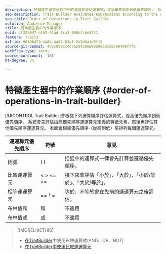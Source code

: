 ```yaml
---
description: 特徵產生器會根據下列作業順序評估運算式，從高優先順序到低優先順序。 系統會先評估由高優先順序運運算元定義的特徵元素，然後再評估其他優先順序運運算元。 本節會根據優先順序（從高到低）來排列每個運運算元。
seo-description: Trait Builder evaluates expressions according to the order-of-operations listed below, from high to low precedence. Trait elements defined by high-precedence operators are evaluated first, before other precedence operators. This section ranks each operator according to precedence, from high to low.
seo-title: Order of Operations in Trait Builder
solution: Audience Manager
title: 特徵產生器中的作業順序
uuid: df325047-af62-45ad-9ca1-046bfcbe5341
feature: Traits
exl-id: 90700479-4a8e-4a07-81ef-2e9d8a1d9f15
source-git-commit: 4d3c859cc4dc5294286680b0e63c287e0409f7fd
workflow-type: tm+mt
source-wordcount: '161'
ht-degree: 3%

---
```


# 特徵產生器中的作業順序 {#order-of-operations-in-trait-builder}

[!UICONTROL Trait Builder]會根據下列運算順序評估運算式，從高優先順序到低優先順序。 系統會先評估由高優先順序運運算元定義的特徵元素，然後再評估其他優先順序運運算元。 本節會根據優先順序（從高到低）來排列每個運運算元。

<!-- c_tb_operator_precedence.xml -->

<table id="table_F0FA45B652C7464B90D35526817110FF"> 
 <thead> 
  <tr> 
   <th colname="col1" class="entry"> 運運算元優先順序 </th> 
   <th colname="col2" class="entry"> 符號 </th> 
   <th colname="col3" class="entry"> 意見 </th> 
  </tr> 
 </thead>
 <tbody> 
  <tr> 
   <td colname="col1"> 括弧 </td> 
   <td colname="col2"> ( ) </td> 
   <td colname="col3"> 括弧中的運算式一律會先計算並遵循優先順序。 </td> 
  </tr> 
  <tr> 
   <td colname="col1"> 比較運運算元 </td> 
   <td colname="col2"> &lt; &gt; &lt;= &gt;= </td> 
   <td colname="col3"> 接下來會評估「小於」、「大於」、「小於/等於」、「大於/等於」。 </td> 
  </tr> 
  <tr> 
   <td colname="col1"> 相等運運算元 </td> 
   <td colname="col2"> ==！= </td> 
   <td colname="col3"> 等於、不等於會在先前的運運算元之後評估。 </td> 
  </tr> 
  <tr> 
   <td colname="col1">布林值<span class="wintitle">和</span> </td> 
   <td colname="col2"><span class="wintitle">和</span> </td> 
   <td colname="col3" morerows="1"> 不適用 </td> 
  </tr> 
  <tr> 
   <td colname="col1">布林值<span class="wintitle">或</span> </td> 
   <td colname="col2"><span class="wintitle">或</span> </td> 
   <td colname="col3" morerows="1"> 不適用 </td> 
  </tr> 
 </tbody>
</table>

>[!MORELIKETHIS]
>
>* [在TraitBuilder](../../reference/boolean-expressions-tsb.md)中使用布林運算式(AND、OR、NOT)
>* [在TraitBuilder中使用比較運運算元](../../features/traits/trait-comparison-operators.md)
